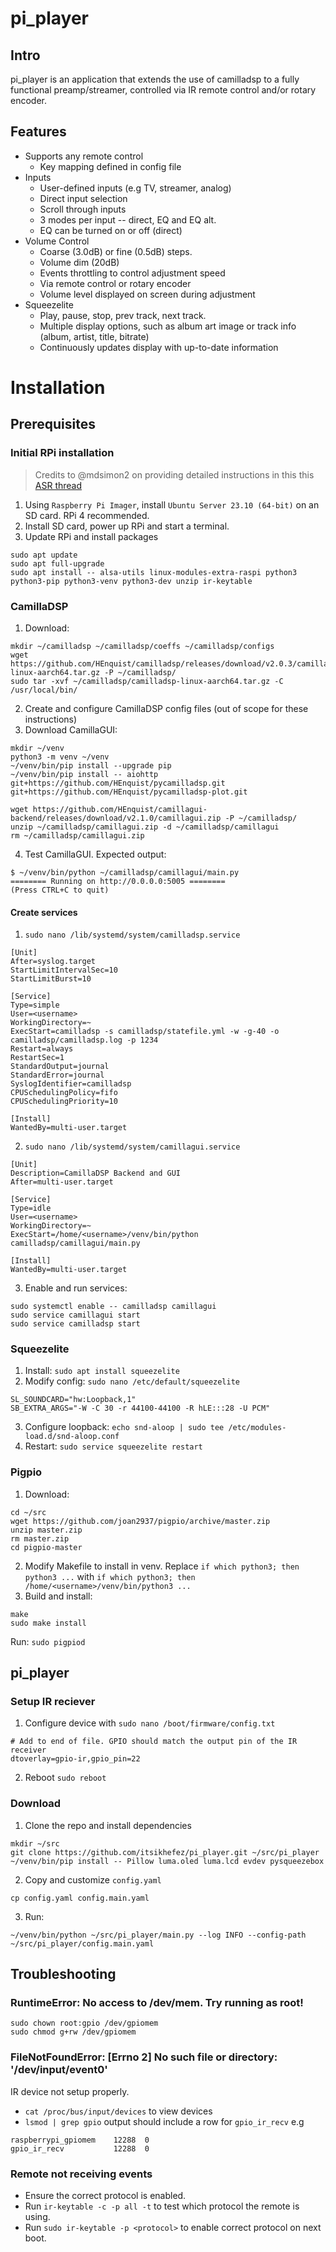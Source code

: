 # pi_player

## Intro

pi_player is an application that extends the use of camilladsp to a fully functional preamp/streamer, controlled via IR remote control and/or rotary encoder.

## Features 
* Supports any remote control
	* Key mapping defined in config file
* Inputs
	* User-defined inputs (e.g TV, streamer, analog)
	* Direct input selection
	* Scroll through inputs
	* 3 modes per input -- direct, EQ and EQ alt.
	* EQ can be turned on or off (direct)
* Volume Control
	* Coarse (3.0dB) or fine (0.5dB) steps.
	* Volume dim (20dB)
	* Events throttling to control adjustment speed
	* Via remote control or rotary encoder
	* Volume level displayed on screen during adjustment
* Squeezelite
	* Play, pause, stop, prev track, next track.
	* Multiple display options, such as album art image or track info (album, artist, title, bitrate)
	* Continuously updates display with up-to-date information

# Installation

## Prerequisites
### Initial RPi installation
> Credits to @mdsimon2 on providing detailed instructions in this this [ASR thread](https://www.audiosciencereview.com/forum/index.php?threads/rpi4-camilladsp-tutorial.29656/)
1. Using `Raspberry Pi Imager`, install `Ubuntu Server 23.10 (64-bit)` on an SD card. RPi 4 recommended.
2. Install SD card, power up RPi and start a terminal.
3. Update RPi and install packages
```
sudo apt update
sudo apt full-upgrade
sudo apt install -- alsa-utils linux-modules-extra-raspi python3 python3-pip python3-venv python3-dev unzip ir-keytable
```

### CamillaDSP
1. Download:
```
mkdir ~/camilladsp ~/camilladsp/coeffs ~/camilladsp/configs
wget https://github.com/HEnquist/camilladsp/releases/download/v2.0.3/camilladsp-linux-aarch64.tar.gz -P ~/camilladsp/
sudo tar -xvf ~/camilladsp/camilladsp-linux-aarch64.tar.gz -C /usr/local/bin/
```

2. Create and configure CamillaDSP config files (out of scope for these instructions)
3. Download CamillaGUI:
```
mkdir ~/venv
python3 -m venv ~/venv
~/venv/bin/pip install --upgrade pip
~/venv/bin/pip install -- aiohttp git+https://github.com/HEnquist/pycamilladsp.git git+https://github.com/HEnquist/pycamilladsp-plot.git
 
wget https://github.com/HEnquist/camillagui-backend/releases/download/v2.1.0/camillagui.zip -P ~/camilladsp/
unzip ~/camilladsp/camillagui.zip -d ~/camilladsp/camillagui
rm ~/camilladsp/camillagui.zip 
```
4. Test CamillaGUI. Expected output:
```
$ ~/venv/bin/python ~/camilladsp/camillagui/main.py
======== Running on http://0.0.0.0:5005 ========
(Press CTRL+C to quit)
```

#### Create services
1. `sudo nano /lib/systemd/system/camilladsp.service`
```
[Unit]
After=syslog.target
StartLimitIntervalSec=10
StartLimitBurst=10

[Service]
Type=simple
User=<username>
WorkingDirectory=~
ExecStart=camilladsp -s camilladsp/statefile.yml -w -g-40 -o camilladsp/camilladsp.log -p 1234
Restart=always
RestartSec=1
StandardOutput=journal
StandardError=journal
SyslogIdentifier=camilladsp
CPUSchedulingPolicy=fifo
CPUSchedulingPriority=10

[Install]
WantedBy=multi-user.target
```
2. `sudo nano /lib/systemd/system/camillagui.service`
```
[Unit]
Description=CamillaDSP Backend and GUI
After=multi-user.target

[Service]
Type=idle
User=<username>
WorkingDirectory=~
ExecStart=/home/<username>/venv/bin/python camilladsp/camillagui/main.py

[Install]
WantedBy=multi-user.target
```
3. Enable and run services:
```
sudo systemctl enable -- camilladsp camillagui
sudo service camillagui start
sudo service camilladsp start
```

### Squeezelite
1. Install: `sudo apt install squeezelite`
2. Modify config: `sudo nano /etc/default/squeezelite`
```
SL_SOUNDCARD="hw:Loopback,1"
SB_EXTRA_ARGS="-W -C 30 -r 44100-44100 -R hLE:::28 -U PCM"
```
3. Configure loopback: `echo snd-aloop | sudo tee /etc/modules-load.d/snd-aloop.conf`
4. Restart: `sudo service squeezelite restart`


### Pigpio
1. Download:
```
cd ~/src
wget https://github.com/joan2937/pigpio/archive/master.zip
unzip master.zip
rm master.zip
cd pigpio-master
```
2. Modify Makefile to install in venv. Replace `if which python3; then python3 ...` with `if which python3; then /home/<username>/venv/bin/python3 ...`
3. Build and install:
```
make
sudo make install
```
Run: `sudo pigpiod`
<!-- TODO: add instructions to do this on startup -->

## pi_player
### Setup IR reciever
1. Configure device with `sudo nano /boot/firmware/config.txt`

```
# Add to end of file. GPIO should match the output pin of the IR receiver
dtoverlay=gpio-ir,gpio_pin=22
```

2. Reboot `sudo reboot`

### Download
1. Clone the repo and install dependencies
```
mkdir ~/src
git clone https://github.com/itsikhefez/pi_player.git ~/src/pi_player
~/venv/bin/pip install -- Pillow luma.oled luma.lcd evdev pysqueezebox
```
2. Copy and customize `config.yaml`
```
cp config.yaml config.main.yaml
```

3. Run:
```
~/venv/bin/python ~/src/pi_player/main.py --log INFO --config-path ~/src/pi_player/config.main.yaml
```

## Troubleshooting

### RuntimeError: No access to /dev/mem.  Try running as root!
<!-- TODO: add instructions to do this on startup -->
```
sudo chown root:gpio /dev/gpiomem
sudo chmod g+rw /dev/gpiomem
```

### FileNotFoundError: [Errno 2] No such file or directory: '/dev/input/event0'
IR device not setup properly.
* `cat /proc/bus/input/devices` to view devices
* `lsmod | grep gpio` output should include a row for `gpio_ir_recv` e.g
```
raspberrypi_gpiomem    12288  0
gpio_ir_recv           12288  0
```

### Remote not receiving events
* Ensure the correct protocol is enabled.
* Run `ir-keytable -c -p all -t` to test which protocol the remote is using.
* Run `sudo ir-keytable -p <protocol>` to enable correct protocol on next boot.
<!-- TODO: add instructions to do this on startup -->
